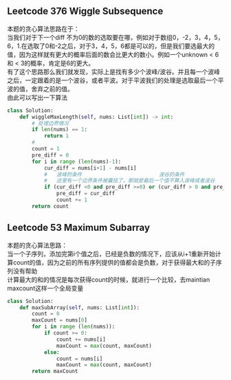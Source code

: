 ## Leetcode 376 Wiggle Subsequence
本题的贪心算法思路在于：<br>
当我们对于下一个diff 不为0的数的选取要在哪，例如对于数组0，-2，3，4，5，6，1.在选取了0和-2之后，对于3，4，5，6都是可以的，但是我们要选最大的值，因为这样就有更大的概率后面的数会比更大的数小。例如一个unknown < 6 和 < 3的概率，肯定是6的更大。<br>
有了这个思路那么我们就发现，实际上是找有多少个波峰/波谷。并且每一个波峰之后，一定跟着的是一个波谷，或者平波。对于平波我们的处理是选取最后一个平波的值，舍弃之前的值。<br>
由此可以写出一下算法

```python
class Solution:
    def wiggleMaxLength(self, nums: List[int]) -> int:
        # 处理边界情况
        if len(nums) == 1:
            return 1
        # 
        count = 1
        pre_diff = 0
        for i in range (len(nums)-1):
            cur_diff = nums[i+1] - nums[i]
            #   波峰的条件                         波谷的条件
            #   这里有一个边界条件被囊括了，那就是最后一个值不算入波峰或者波谷
            if (cur_diff <0 and pre_diff >=0) or (cur_diff > 0 and pre_diff <=0):
                pre_diff = cur_diff
                count += 1
        return count

```

## Leetcode 53 Maximum Subarray
本题的贪心算法思路：<br>
当一个子序列，添加完第i个值之后，已经是负数的情况下，应该从i+1重新开始计算count的值，因为之前的所有序列提供的值都会是负数，对于获得最大和的子序列没有帮助<br>
计算最大的和的情况是每次获得count的时候，就进行一个比较，去maintian maxcount这样一个全局变量

```python
class Solution:
    def maxSubArray(self, nums: List[int]):
        count = 0
        maxCount = nums[0]
        for i in range (len(nums)):
            if count >= 0:
                count += nums[i]
                maxCount = max(count, maxCount)
            else:
                count = nums[i]
                maxCount = max(count, maxCount)
        return maxCount
```